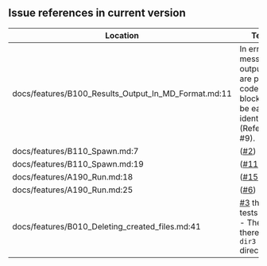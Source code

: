 Issue references in current version
-----------------------------------

Location | Text
---------|-----
docs/features/B100_Results_Output_In_MD_Format.md:11|In error messages, outputs are put in code blocks to be easily identified (Refer to #9).
docs/features/B110_Spawn.md:7|([#2](https://github.com/LionelDraghi/bbt/issues/2#issue-2406271975))
docs/features/B110_Spawn.md:19|([#11](https://github.com/LionelDraghi/bbt/issues/11))
docs/features/A190_Run.md:18|([#15](https://github.com/LionelDraghi/bbt/issues/15))
docs/features/A190_Run.md:25|([#6](https://github.com/LionelDraghi/bbt/issues/6))
docs/features/B010_Deleting_created_files.md:41|[#3](https://github.com/LionelDraghi/bbt/issues/3) this tests fails : - Then there is no `dir3` directory
